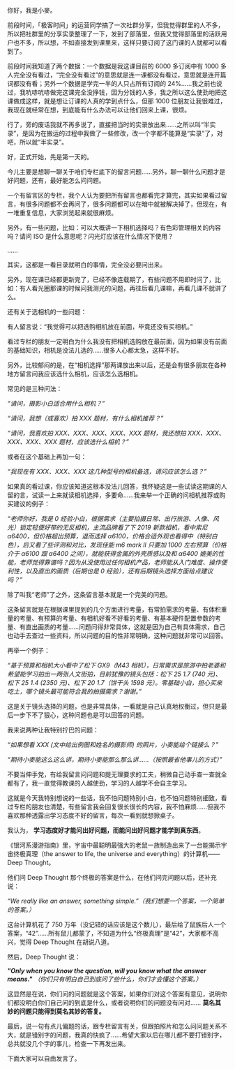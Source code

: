 你好，我是小麥。

前段时间，「极客时间」的运营同学搞了一次社群分享，但我觉得群里的人不多，所以把社群里的分享实录整理了一下，发到了部落里，但我又觉得部落里的活跃用户也不多，所以想，不如直接发到课里来，这样只要订阅了这门课的人就都可以看到了。

前段时间我知道了两个数据：一个数据是我这课目前的 6000 多订阅中有 1000 多人完全没有看过，“完全没有看过”的意思就是连一课都没有看过，意思就是连开篇词都没有看；另外一个数据是学完一半的人只占所有订阅的 24%……我之前也说过，我吭哧吭哧做完这课完全没挣钱，因为分钱的人多，我之所以这么使劲地把这课做成这样，就是想让订课的人真的学到点什么，但那 1000 位朋友让我很难过，我现在就经常在想，到底能有什么办法可以让他们回来上课，很烦。

行了，旁的废话我就不再多说了，直接把当时的实录放出来……之所以叫“半实录”，是因为在搬运的过程中我做了一些修改，改一个字都不能算是“实录”了，对吧，所以就“半实录”。

好，正式开始，先是第一天的。

今儿主要是想聊一聊关于咱们专栏底下的留言问题……另外，聊一聊什么问题才是好问题，还有，最好能怎么问问题。

一个有留言区的专栏，我个人认为要把所有留言也都看完才算完，其实如果看过留言，有很多问题都不会再问了，很多问题都可以在暗中就被解决掉了，但现在，有一堆重复信息，大家浏览起来就很麻烦。

另外，有一些问题，比如：可以大概讲一下相机选择吗？有色彩管理相关的内容吗？请问 ISO 是什么意思呢？闪光灯应该在什么情况下使用？

……

其实，这都是一看目录就明白的事情，完全没必要问出来。

另外，现在课已经都更新完了，已经不像连载期了，有些问题不用即时问了，比如：有人看光圈那课的时候问我测光的问题，再往后看几课嘛，再看几课不就讲了么。

还有关于选相机的一些问题：

有人留言说：“我觉得可以把选购相机放在前面，毕竟还没有买相机。”

看过专栏的朋友一定明白为什么我没有把相机选购放在最前面，因为如果没有前面的基础知识，相机是没法儿选的……很多人心都太急，这样不好。

另外，比较郁闷的是，在“相机选择”那两课放出来以后，还是会有很多朋友在各种地方留言问我应该选什么相机，应该怎么选相机。

常见的是三种问法：

_“请问，摄影小白适合用什么相机？”_

_“请问，我想（或喜欢）拍 XXX 题材，有什么相机推荐？”_

_“请问，我喜欢拍 XXX、XXX、XXX、XXX、XXX 题材，我还想拍 XXX、XXX、XXX、XXX、XXX 题材，应该选什么相机？”_

或者在这个基础上再加一句：

_“我现在有 XXX、XXX、XXX 这几种型号的相机备选，请问应该怎么选？”_

如果真的看过课，你应该知道这根本没法儿回答，我怀疑这是一些试读这期课的人留的言，试读一上来就读相机选择，多要命……我来举一个正确的问相机推荐或购买建议的例子：

_“老师你好，我是 0 经验小白，根据需求（主要拍摄日常、出行旅游、人像、风光）锁定轻便好带的无反相机，主流品牌看了下 2019 新款相机，看中索尼 α6400，但价格超出预算，退而选择 α6100，价格合适外观也看得中（特别白色），后又看了些评测和对比，发现佳能 m6 mark ll 只要加 1000 左右预算（价格介于 α6100 跟 α6400 之间），就能获得金属的外壳质感以及和 α6400 媲美的性能，老师觉得靠谱吗？因为从没使用过任何相机产品，老师能从入门难度、操作便利性，以及直出的画质（后期也是 0 经验），还有后期镜头选择方面给点建议吗？”_

除了叫我“老师”了之外，这条留言基本就是一个完美的问题。

这条留言就是在根据课里提到的几个方面进行考量，有常拍需求的考量、有体积重量的考量、有预算的考量、有相机好看不好看的考量、有基本硬件配置参数的考量、有直出画质的考量……问题问得非常具体，这就是因为自己有具体需求，自己也动手去查过一些资料，所以问题的目的性非常明确，这种问题就非常可以回答。

再举一个例子：

_“基于预算和相机大小看中了松下 GX9（M43 相机），日常需求是旅游中拍老婆和希望能学习拍出一两张人文街拍，目前犹豫的镜头包括：松下 25 1.7 (740 元)、松下 25 1.4 (2350 元)、松下 20 1.7（饼干头 1598 元）。零基础小白，担心买来吃土，哪个镜头最可能符合我的拍摄需求？谢谢。”_

这是关于镜头选择的问题，也是非常具体，一看就是自己认真地权衡过，但只是最后一步下不了狠心，这种问题也是可以回答的问题。

我来说两种让我特别拧巴的问题：

_“如果想看 XXX (文中给出例图和姓名的摄影师) 的照片，小麥能给个链接么？”_

_“期待小麥能这么这么讲，期待小麥能那么那么讲……（按照最省他事儿的方式）”_

不要当伸手党，有给我留言问问题和提无理要求的工夫，稍微自己动手查一查就全都有了，我一直觉得教课的人越使劲，学习的人越学不会自主学习。

这就是今天我特别想说的一些话，我不怕问题特别小白，也不怕问题特别细致，看过专栏的朋友也清楚，有些留言我会回复很长很长的内容，我不怕麻烦……但我不喜欢那种透露出学习态度不好的留言，每次一看到就想掀桌子。

我认为， **学习态度好才能问出好问题，而能问出好问题才能学到真东西**。

《银河系漫游指南》里，宇宙中最聪明最强大的老鼠一族制造出来了一台能揭示宇宙终极真理（the answer to life, the universe and everything）的计算机——Deep Thought。

他们问 Deep Thought 那个终极的答案是什么，在他们问完问题以后，还补充说：

_“We really like an answer, something simple.”（我们想要一个答案，一个简单的答案。）_

这台计算机花了 750 万年（没记错的话应该是这个数儿），最后给了鼠族后人一个答案，“42”……所有鼠儿都蒙了，不知道为什么“终极真理”是“42”，大家都不高兴，觉得 Deep Thought 在胡说八道。

然后，Deep Thought 说：

**_"Only when you know the question, will you know what the answer means."_** _（你们只有明白自己到底问了些什么，你们才会懂这个答案。）_

这显然是在说，你们问的问题就是这个答案，如果你们对这个答案有意见，说明你们都没明白你们自己问的到底是什么，或者说明你们的问题没有问对…… **莫名其妙的问题只能得到莫名其妙的答复。**

最后，说一句有点儿偏题的话，跟专栏留言有关，但跟拍照片和怎么问问题关系不大，就是错别字的问题，我真的快疯了……希望大家以后在哪儿都不要打错别字，总共就没几个字的事儿，检查一下再发出来。

下面大家可以自由发言了。